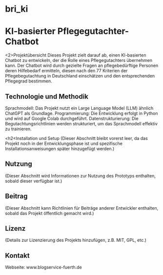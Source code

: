 # bri_ki

<h1>KI-basierter Pflegegutachter-Chatbot</h1>
<2>Projektübersicht</h2>
Dieses Projekt zielt darauf ab, einen KI-basierten Chatbot zu entwickeln, der die Rolle eines Pflegegutachters übernehmen kann. Der Chatbot wird durch gezielte Fragen an pflegebedürftige Personen deren Hilfebedarf ermitteln, diesen nach den 77 Kriterien der Pflegebegutachtung in Deutschland einschätzen und den entsprechenden Pflegegrad bestimmen.

<h2>Technologie und Methodik</h2>
Sprachmodell: Das Projekt nutzt ein Large Language Model (LLM) ähnlich ChatGPT als Grundlage.
Programmierung: Die Entwicklung erfolgt in Python und wird auf Google Colab durchgeführt.
Datenstrukturierung: Die Begutachtungsrichtlinien werden strukturiert, um das Sprachmodell effektiv zu trainieren.

<h2<Installation und Setup</h2>
(Dieser Abschnitt bleibt vorerst leer, da das Projekt noch in der Entwicklungsphase ist und spezifische Installationsanweisungen später hinzugefügt werden.)

<h2>Nutzung</h2>
(Dieser Abschnitt wird Informationen zur Nutzung des Prototyps enthalten, sobald dieser verfügbar ist.)

<h2>Beitrag</h2>
(Dieser Abschnitt kann Richtlinien für Beiträge anderer Entwickler enthalten, sobald das Projekt öffentlich gemacht wird.)

<h2>Lizenz</h2>
(Details zur Lizenzierung des Projekts hinzufügen, z.B. MIT, GPL, etc.)

<h2>Kontakt</h2>
Webseite: www.blogservice-fuerth.de
